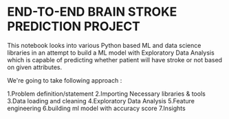 # END-TO-END BRAIN STROKE PREDICTION PROJECT


This notebook looks into various Python based ML and data science libraries in an attempt to build a ML model with Exploratory Data Analysis which is capable of predicting whether patient will have stroke or not based on given attributes.

We're going to take following approach :

1.Problem definition/statement
2.Importing Necessary libraries & tools
3.Data loading and cleaning
4.Exploratory Data Analysis
5.Feature engineering
6.building ml model with accuracy score
7.Insights
